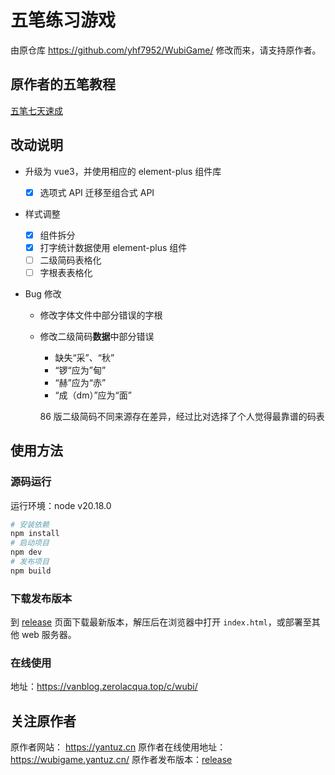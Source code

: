 # 五笔练习游戏

由原仓库 https://github.com/yhf7952/WubiGame/ 修改而来，请支持原作者。

## 原作者的五笔教程

[五笔七天速成](https://wubi.yantuz.cn/)

## 改动说明

- 升级为 vue3，并使用相应的 element-plus 组件库

  - [x] 选项式 API 迁移至组合式 API

- 样式调整

  - [x] 组件拆分
  - [x] 打字统计数据使用 element-plus 组件
  - [ ] 二级简码表格化
  - [ ] 字根表表格化

- Bug 修改

  - 修改字体文件中部分错误的字根
  - 修改二级简码**数据**中部分错误

    - 缺失“采”、“秋”
    - “锣“应为”甸”
    - “赫”应为“赤”
    - “成（dm）”应为“面”

    86 版二级简码不同来源存在差异，经过比对选择了个人觉得最靠谱的码表

## 使用方法

### 源码运行

运行环境：node v20.18.0

```sh
# 安装依赖
npm install
# 启动项目
npm dev
# 发布项目
npm build
```

### 下载发布版本

到 [release](https://github.com/ZerolAcqua/wubi-game/releases) 页面下载最新版本，解压后在浏览器中打开 `index.html`，或部署至其他 web 服务器。

### 在线使用

地址：https://vanblog.zerolacqua.top/c/wubi/

## 关注原作者

原作者网站： https://yantuz.cn
原作者在线使用地址：https://wubigame.yantuz.cn/
原作者发布版本：[release](https://github.com/yhf7952/WubiGame/releases)
